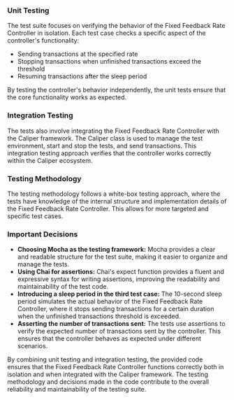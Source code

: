 ### Unit Testing
The test suite focuses on verifying the behavior of the Fixed Feedback Rate Controller in isolation. Each test case checks a specific aspect of the controller's functionality:
- Sending transactions at the specified rate
- Stopping transactions when unfinished transactions exceed the threshold
- Resuming transactions after the sleep period

By testing the controller's behavior independently, the unit tests ensure that the core functionality works as expected.

### Integration Testing
The tests also involve integrating the Fixed Feedback Rate Controller with the Caliper framework. The Caliper class is used to manage the test environment, start and stop the tests, and send transactions. This integration testing approach verifies that the controller works correctly within the Caliper ecosystem.

### Testing Methodology
The testing methodology follows a white-box testing approach, where the tests have knowledge of the internal structure and implementation details of the Fixed Feedback Rate Controller. This allows for more targeted and specific test cases.

### Important Decisions
- **Choosing Mocha as the testing framework:** Mocha provides a clear and readable structure for the test suite, making it easier to organize and manage the tests.
- **Using Chai for assertions:** Chai's expect function provides a fluent and expressive syntax for writing assertions, improving the readability and maintainability of the test code.
- **Introducing a sleep period in the third test case:** The 10-second sleep period simulates the actual behavior of the Fixed Feedback Rate Controller, where it stops sending transactions for a certain duration when the unfinished transactions threshold is exceeded.
- **Asserting the number of transactions sent:** The tests use assertions to verify the expected number of transactions sent by the controller. This ensures that the controller behaves as expected under different scenarios.

By combining unit testing and integration testing, the provided code ensures that the Fixed Feedback Rate Controller functions correctly both in isolation and when integrated with the Caliper framework. The testing methodology and decisions made in the code contribute to the overall reliability and maintainability of the testing suite.
